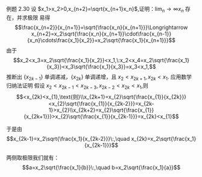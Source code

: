 例题 2.30 设 $x_1>x_2>0,x_{n+2}=\sqrt{x_{n+1}x_n}$,证明：$\lim_n\to\infty x_n$ 存在，并求极限
	易得
$$\frac{x_{n+2}}{x_{n+1}}=\sqrt{\frac{x_n}{x_{n+1}}}\Longrightarrow x_{n+2}=x_2\sqrt{\frac{x_n}{x_{n+1}}\cdot\frac{x_{n-1}}{x_n}\cdots\frac{x_1}{x_2}}=x_2\sqrt{\frac{x_1}{x_{n+1}}}$$
由于
$$x_2<x_3=x_2\sqrt{\frac{x_1}{x_2}}<x_1,\:x_2<x_4=x_2\sqrt{\frac{x_1}{x_3}}<x_3\sqrt{\frac{x_1}{x_3}}=x_3<x_1,$$
推断出 $\{x_{2k-1}\}$ 单调递减，$\{x_{2k}\}$ 单调递增，且 $x_2<x_{2k+1},x_{2k}<x_1.$ 应用数学归纳法证明
假设 $x_2<x_{2k-1}<x_{2k-3},x_{2k-2}<x_{2k}<x_{1}$,则
$$<x_{2k}<x_{1},\text{则}\\x_{2k+1}=x_{2}\sqrt{\frac{x_{1}}{x_{2k}}}<x_{2}\sqrt{\frac{x_{1}}{x_{2k-2}}}=x_{2k-1}>x_{2}\\x_{2k+2}=x_{2}\sqrt{\frac{x_{1}}{x_{2k+1}}}>x_{2}\sqrt{\frac{x_{1}}{x_{2k-1}}}=x_{2k}<x_{1}$$

 于是由
$$x_{2k-1}=x_2\sqrt{\frac{x_1}{x_{2k-2}}}\:,\quad x_{2k}=x_2\sqrt{\frac{x_1}{x_{2k-1}}}$$

两侧取极限我们就有：
$$a=x_2\sqrt{\frac{x_1}{b}}\:,\quad b=x_2\sqrt{\frac{x_1}{a}}$$